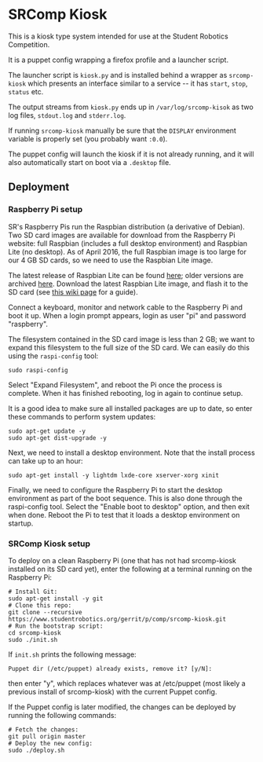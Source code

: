 # SRComp Kiosk

This is a kiosk type system intended for use at the Student Robotics Competition.

It is a puppet config wrapping a firefox profile and a launcher script.

The launcher script is `kiosk.py` and is installed behind a wrapper as
`srcomp-kiosk` which presents an interface similar to a service -- it
has `start`, `stop`, `status` etc.

The output streams from `kiosk.py` ends up in `/var/log/srcomp-kisok`
as two log files, `stdout.log` and `stderr.log`.

If running `srcomp-kiosk` manually be sure that the `DISPLAY` environment
variable is properly set (you probably want `:0.0`).

The puppet config will launch the kiosk if it is not already running,
and it will also automatically start on boot via a `.desktop` file.

## Deployment

### Raspberry Pi setup

SR's Raspberry Pis run the Raspbian distribution (a derivative of Debian).
Two SD card images are available for download from the Raspberry Pi website:
full Raspbian (includes a full desktop environment) and Raspbian Lite (no
desktop). As of April 2016, the full Raspbian image is too large for our 4 GB
SD cards, so we need to use the Raspbian Lite image.

The latest release of Raspbian Lite can be found [here][raspbianlite-latest];
older versions are archived [here][raspbianlite-old]. Download the latest
Raspbian Lite image, and flash it to the SD card (see
[this wiki page][sd-setup] for a guide).

Connect a keyboard, monitor and network cable to the Raspberry Pi and boot it
up. When a login prompt appears, login as user "pi" and password "raspberry".

The filesystem contained in the SD card image is less than 2 GB; we want to
expand this filesystem to the full size of the SD card. We can easily do this
using the `raspi-config` tool:

    sudo raspi-config

Select "Expand Filesystem", and reboot the Pi once the process is complete.
When it has finished rebooting, log in again to continue setup.

It is a good idea to make sure all installed packages are up to date, so enter
these commands to perform system updates:

    sudo apt-get update -y
    sudo apt-get dist-upgrade -y

Next, we need to install a desktop environment. Note that the install process
can take up to an hour:

    sudo apt-get install -y lightdm lxde-core xserver-xorg xinit

Finally, we need to configure the Raspberry Pi to start the desktop environment
as part of the boot sequence. This is also done through the raspi-config tool.
Select the "Enable boot to desktop" option, and then exit when done. Reboot the
Pi to test that it loads a desktop environment on startup.

[raspbianlite-latest]: https://www.raspberrypi.org/downloads/raspbian/
[raspbianlite-old]: http://downloads.raspberrypi.org/raspbian_lite/images/
[sd-setup]: http://elinux.org/RPi_Easy_SD_Card_Setup

### SRComp Kiosk setup

To deploy on a clean Raspberry Pi (one that has not had srcomp-kiosk installed
on its SD card yet), enter the following at a terminal running on the Raspberry Pi:

    # Install Git:
    sudo apt-get install -y git
    # Clone this repo:
    git clone --recursive https://www.studentrobotics.org/gerrit/p/comp/srcomp-kiosk.git
    # Run the bootstrap script:
    cd srcomp-kiosk
    sudo ./init.sh

If `init.sh` prints the following message:

    Puppet dir (/etc/puppet) already exists, remove it? [y/N]:

then enter "y", which replaces whatever was at /etc/puppet (most likely a
previous install of srcomp-kiosk) with the current Puppet config.

If the Puppet config is later modified, the changes can be deployed by running the following commands:

    # Fetch the changes:
    git pull origin master
    # Deploy the new config:
    sudo ./deploy.sh
